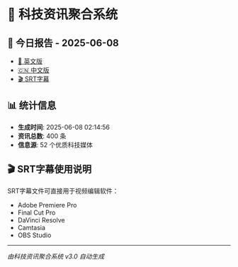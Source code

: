 # 📰 科技资讯聚合系统

## 🔗 今日报告 - 2025-06-08

- [📄 英文版](output/tech_news_english_2025-06-08.md)
- [🇨🇳 中文版](output/tech_news_chinese_2025-06-08.md)
- [🎬 SRT字幕](output/tech_news_subtitles_2025-06-08.srt)

## 📊 统计信息

- **生成时间**: 2025-06-08 02:14:56
- **资讯总数**: 400 条
- **信息源**: 52 个优质科技媒体

## 🎬 SRT字幕使用说明

SRT字幕文件可直接用于视频编辑软件：
- Adobe Premiere Pro
- Final Cut Pro
- DaVinci Resolve
- Camtasia
- OBS Studio

---
*由科技资讯聚合系统 v3.0 自动生成*
